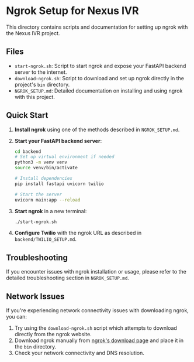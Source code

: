 # Ngrok Setup for Nexus IVR

This directory contains scripts and documentation for setting up ngrok with the Nexus IVR project.

## Files

- `start-ngrok.sh`: Script to start ngrok and expose your FastAPI backend server to the internet.
- `download-ngrok.sh`: Script to download and set up ngrok directly in the project's `bin` directory.
- `NGROK_SETUP.md`: Detailed documentation on installing and using ngrok with this project.

## Quick Start

1. **Install ngrok** using one of the methods described in `NGROK_SETUP.md`.

2. **Start your FastAPI backend server**:
   ```sh
   cd backend
   # Set up virtual environment if needed
   python3 -m venv venv
   source venv/bin/activate
   
   # Install dependencies
   pip install fastapi uvicorn twilio
   
   # Start the server
   uvicorn main:app --reload
   ```

3. **Start ngrok** in a new terminal:
   ```sh
   ./start-ngrok.sh
   ```

4. **Configure Twilio** with the ngrok URL as described in `backend/TWILIO_SETUP.md`.

## Troubleshooting

If you encounter issues with ngrok installation or usage, please refer to the detailed troubleshooting section in `NGROK_SETUP.md`.

## Network Issues

If you're experiencing network connectivity issues with downloading ngrok, you can:

1. Try using the `download-ngrok.sh` script which attempts to download directly from the ngrok website.
2. Download ngrok manually from [ngrok's download page](https://ngrok.com/download) and place it in the `bin` directory.
3. Check your network connectivity and DNS resolution.
